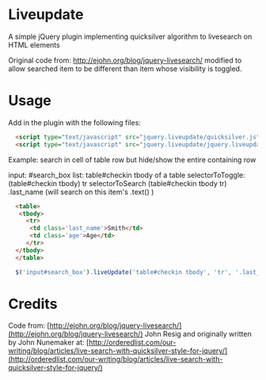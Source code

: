 Liveupdate
==========

A simple jQuery plugin implementing quicksilver algorithm to livesearch on HTML elements

Original code from: http://ejohn.org/blog/jquery-livesearch/
modified to allow searched item to be different than item 
whose visibility is toggled.

Usage
==========

Add in the plugin with the following files:

```html
  <script type="text/javascript" src="jquery.liveupdate/quicksilver.js"></script>                            
  <script type="text/javascript" src="jquery.liveupdate/jquery.liveupdate.js"></script>  
```

Example:           search in cell of table row but hide/show the entire containing row

input:             #search_box
list:              table#checkin tbody of a table
selectorToToggle:  (table#checkin tbody) tr 
selectorToSearch   (table#checkin tbody tr) .last_name (will search on this item's .text() )

```html
  <table>
   <tbody>
     <tr>
      <td class='last_name'>Smith</td>
      <td class='age'>Age</td>
     </tr>
  </tbody>
  </table>
```

```javascript
  $('input#search_box').liveUpdate('table#checkin tbody', 'tr', '.last_name')
```

Credits
=======

Code from: [http://ejohn.org/blog/jquery-livesearch/](http://ejohn.org/blog/jquery-livesearch/) 
John Resig and originally written by John Nunemaker at: [http://orderedlist.com/our-writing/blog/articles/live-search-with-quicksilver-style-for-jquery/](http://orderedlist.com/our-writing/blog/articles/live-search-with-quicksilver-style-for-jquery/)
